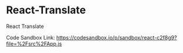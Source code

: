 # React-Translate
React Translate

Code Sandbox Link: https://codesandbox.io/p/sandbox/react-c2f8g9?file=%2Fsrc%2FApp.js
